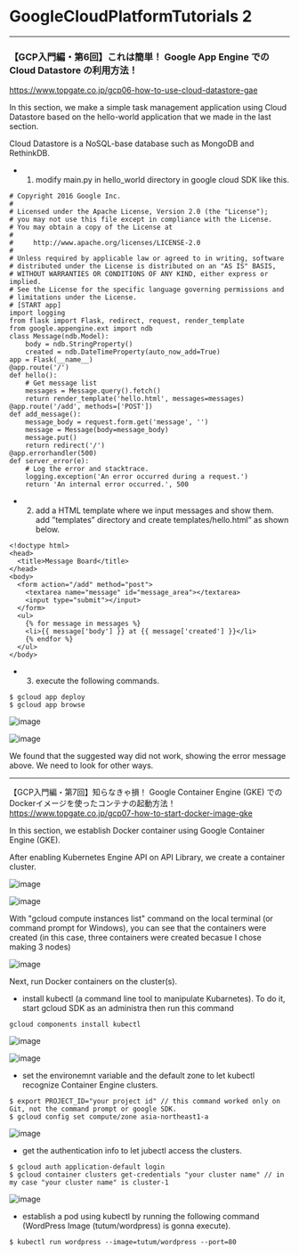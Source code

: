 # GoogleCloudPlatformTutorials 2

***

### 【GCP入門編・第6回】これは簡単！ Google App Engine での Cloud Datastore の利用方法！
https://www.topgate.co.jp/gcp06-how-to-use-cloud-datastore-gae

In this section, we make a simple task management application using Cloud Datastore based on the hello-world application that we made in the last section.  

Cloud Datastore is a NoSQL-base database such as MongoDB and RethinkDB.

- 1. modify main.py in hello_world directory in google cloud SDK like this.
```
# Copyright 2016 Google Inc.
#
# Licensed under the Apache License, Version 2.0 (the "License");
# you may not use this file except in compliance with the License.
# You may obtain a copy of the License at
#
#     http://www.apache.org/licenses/LICENSE-2.0
#
# Unless required by applicable law or agreed to in writing, software
# distributed under the License is distributed on an "AS IS" BASIS,
# WITHOUT WARRANTIES OR CONDITIONS OF ANY KIND, either express or implied.
# See the License for the specific language governing permissions and
# limitations under the License.
# [START app]
import logging
from flask import Flask, redirect, request, render_template
from google.appengine.ext import ndb
class Message(ndb.Model):
    body = ndb.StringProperty()
    created = ndb.DateTimeProperty(auto_now_add=True)
app = Flask(__name__)
@app.route('/')
def hello():
    # Get message list
    messages = Message.query().fetch()
    return render_template('hello.html', messages=messages)
@app.route('/add', methods=['POST'])
def add_message():
    message_body = request.form.get('message', '')
    message = Message(body=message_body)
    message.put()
    return redirect('/')
@app.errorhandler(500)
def server_error(e):
    # Log the error and stacktrace.
    logging.exception('An error occurred during a request.')
    return 'An internal error occurred.', 500
```
    
- 2. add a HTML template where we input messages and show them. add ”templates” directory and create templates/hello.html” as shown below.
```
<!doctype html>
<head>
  <title>Message Board</title>
</head>
<body>
  <form action="/add" method="post">
    <textarea name="message" id="message_area"></textarea>
    <input type="submit"></input>
  </form>
  <ul>
    {% for message in messages %}
    <li>{{ message['body'] }} at {{ message['created'] }}</li>
    {% endfor %}
  </ul>
</body>
```

- 3. execute the following commands. 
```
$ gcloud app deploy
$ gcloud app browse    
```

![image](https://user-images.githubusercontent.com/6435299/47373150-3011c480-d726-11e8-9fca-b53176dbd516.png)

![image](https://user-images.githubusercontent.com/6435299/47373392-b201ed80-d726-11e8-97a6-b81bbe8f7f65.png)

We found that the suggested way did not work, showing the error message above. We need to look for other ways.

***
【GCP入門編・第7回】知らなきゃ損！ Google Container Engine (GKE) での Dockerイメージを使ったコンテナの起動方法！
https://www.topgate.co.jp/gcp07-how-to-start-docker-image-gke

In this section, we establish Docker container using Google Container Engine (GKE).

After enabling Kubernetes Engine API on API Library, we create a container cluster.

![image](https://user-images.githubusercontent.com/6435299/47612573-e24be200-dac0-11e8-8aab-61a21eb73e98.png)

![image](https://user-images.githubusercontent.com/6435299/47612806-86378c80-dac5-11e8-9c17-66452e4996e0.png)

With "gcloud compute instances list" command on the local terminal (or command prompt for Windows), you can see that the containers were created (in this case, three containers were created becasue I chose making 3 nodes)

![image](https://user-images.githubusercontent.com/6435299/47612831-f0e8c800-dac5-11e8-9ae1-3d1577346d11.png)

Next, run Docker containers on the cluster(s).

- install kubectl (a command line tool to manipulate Kubarnetes). To do it, start gcloud SDK as an administra then run this command
```
gcloud components install kubectl
```
![image](https://user-images.githubusercontent.com/6435299/47612863-df53f000-dac6-11e8-8ed8-d4f21059b1db.png)

![image](https://user-images.githubusercontent.com/6435299/47612879-38bc1f00-dac7-11e8-8772-82cbb8c9ed17.png)

- set the environemnt variable and the default zone to let kubectl recognize Container Engine clusters.
```
$ export PROJECT_ID="your project id" // this command worked only on Git, not the command prompt or google SDK.
$ gcloud config set compute/zone asia-northeast1-a
```

![image](https://user-images.githubusercontent.com/6435299/47612956-baf91300-dac8-11e8-8424-ba328635b1a1.png)

- get the authentication info to let jubectl access the clusters. 
```
$ gcloud auth application-default login
$ gcloud container clusters get-credentials "your cluster name" // in my case "your cluster name" is cluster-1	
```
![image](https://user-images.githubusercontent.com/6435299/47613101-a9653a80-dacb-11e8-8e29-d7f3ade97450.png)

- establish a pod using kubectl by running the following command (WordPress Image (tutum/wordpress) is gonna execute).
```
$ kubectl run wordpress --image=tutum/wordpress --port=80
```





















